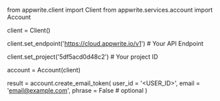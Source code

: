 from appwrite.client import Client
from appwrite.services.account import Account


client = Client()

client.set_endpoint('https://cloud.appwrite.io/v1') # Your API Endpoint

client.set_project('5df5acd0d48c2') # Your project ID

account = Account(client)

result = account.create_email_token(
    user_id = '<USER_ID>',
    email = 'email@example.com',
    phrase = False # optional
)
